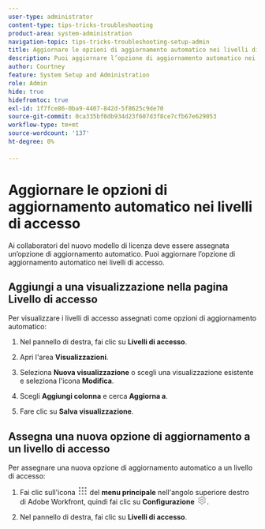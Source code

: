 ```yaml
---
user-type: administrator
content-type: tips-tricks-troubleshooting
product-area: system-administration
navigation-topic: tips-tricks-troubleshooting-setup-admin
title: Aggiornare le opzioni di aggiornamento automatico nei livelli di accesso
description: Puoi aggiornare l’opzione di aggiornamento automatico nei livelli di accesso.
author: Courtney
feature: System Setup and Administration
role: Admin
hide: true
hidefromtoc: true
exl-id: 1f7fce86-0ba9-4407-842d-5f8625c9de70
source-git-commit: 0ca335bf0db934d23f607d3f8ce7cfb67e629053
workflow-type: tm+mt
source-wordcount: '137'
ht-degree: 0%

---
```


# Aggiornare le opzioni di aggiornamento automatico nei livelli di accesso

Ai collaboratori del nuovo modello di licenza deve essere assegnata un’opzione di aggiornamento automatico. Puoi aggiornare l’opzione di aggiornamento automatico nei livelli di accesso.

## Aggiungi a una visualizzazione nella pagina Livello di accesso

Per visualizzare i livelli di accesso assegnati come opzioni di aggiornamento automatico:
<!--
1. Click the **Main Menu** icon ![](assets/main-menu-icon.png) in the upper-right corner of Adobe Workfront, then click **Setup** ![](assets/gear-icon-settings.png.png). -->

1. Nel pannello di destra, fai clic su **Livelli di accesso**.

1. Apri l&#39;area **Visualizzazioni**.

1. Seleziona **Nuova visualizzazione** o scegli una visualizzazione esistente e seleziona l&#39;icona **Modifica**.

1. Scegli **Aggiungi colonna** e cerca **Aggiorna a**.

1. Fare clic su **Salva visualizzazione**.

## Assegna una nuova opzione di aggiornamento a un livello di accesso

Per assegnare una nuova opzione di aggiornamento automatico a un livello di accesso:

1. Fai clic sull&#39;icona ![](assets/main-menu-icon.png) del **menu principale** nell&#39;angolo superiore destro di Adobe Workfront, quindi fai clic su **Configurazione** ![](assets/gear-icon-settings.png).

1. Nel pannello di destra, fai clic su **Livelli di accesso**.
